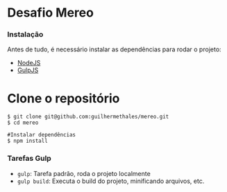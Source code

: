 # Desafio Mereo

### Instalação

Antes de tudo, é necessário instalar as dependências para rodar o projeto:

- [NodeJS](http://nodejs.org/)
- [GulpJS](http://gulpjs.com/)


# Clone o repositório

```
$ git clone git@github.com:guilhermethales/mereo.git
$ cd mereo

#Instalar dependências
$ npm install
```

### Tarefas Gulp

- `gulp`: Tarefa padrão, roda o projeto localmente
- `gulp build`: Executa o build do projeto, minificando arquivos, etc.

